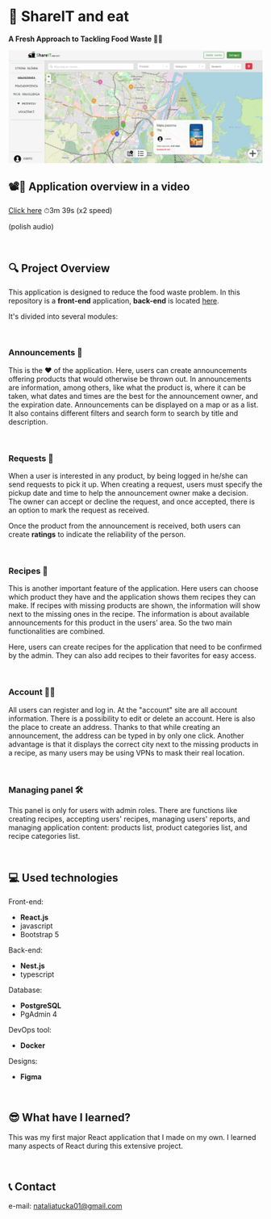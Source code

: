 # 🍵 ShareIT and eat


**A Fresh Approach to Tackling Food Waste 🌱🧡**


<img src="https://github.com/HelloNatalia/licencjat-frontend/blob/main/licencjat-frontend/readme-img/screen.png"/>

## 📽👀 Application overview in a video 

[Click here](https://drive.google.com/file/d/13uAb_8Ez_j-lIHcUO7ImND2hBWEMYkLi/view?usp=drive_link) 
⏱3m 39s (x2 speed)

(polish audio)

<br>

## 🔍 Project Overview

This application is designed to reduce the food waste problem. In this repository is a **front-end** application, **back-end** is located [here](https://github.com/HelloNatalia/licencjat-backend).

It's divided into several modules:

<br>

### Announcements 🤝

This is the ❤️ of the application. Here, users can create announcements offering products that would otherwise be thrown out. In announcements are information, among others, like what the product is, where it can be taken, what dates and times are the best for the announcement owner, and the expiration date. 
Announcements can be displayed on a map or as a list. It also contains different filters and search form to search by title and description.

<br>

### Requests 🔔

When a user is interested in any product, by being logged in he/she can send requests to pick it up. When creating a request, users must specify the pickup date and time to help the announcement owner make a decision. The owner can accept or decline the request, and once accepted, there is an option to mark the request as received.

Once the product from the announcement is received, both users can create **ratings** to indicate the reliability of the person.

<br>

### Recipes 🥗

This is another important feature of the application. Here users can choose which product they have and the application shows them recipes they can make. If recipes with missing products are shown, the information will show next to the missing ones in the recipe. The information is about available announcements for this product in the users’ area. So the two main functionalities are combined.

Here, users can create recipes for the application that need to be confirmed by the admin. They can also add recipes to their favorites for easy access.

<br>

### Account 👩‍🌾

All users can register and log in. At the "account" site are all account information. There is a possibility to edit or delete an account. Here is also the place to create an address. Thanks to that while creating an announcement, the address can be typed in by only one click. Another advantage is that it displays the correct city next to the missing products in a recipe, as many users may be using VPNs to mask their real location.

<br>

### Managing panel 🛠

This panel is only for users with admin roles. There are functions like creating recipes, accepting users' recipes, managing users' reports, and managing application content: products list, product categories list, and recipe categories list.


<br>

## 💻 Used technologies

Front-end:
- **React.js**
- javascript
- Bootstrap 5

Back-end:
- **Nest.js**
- typescript

Database:
- **PostgreSQL**
- PgAdmin 4

DevOps tool:
- **Docker**

Designs:
- **Figma**


<br>

## 😎 What have I learned?

This was my first major React application that I made on my own. I learned many aspects of React during this extensive project.


<br>

## 📞 Contact

e-mail: nataliatucka01@gmail.com


